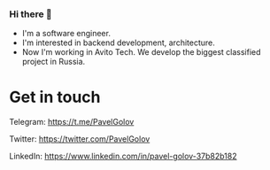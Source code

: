 ### Hi there 👋

- I'm a software engineer. 
- I'm interested in backend development, architecture.
- Now I'm working in Avito Tech. We develop the biggest classified project in Russia.

# Get in touch
Telegram: https://t.me/PavelGolov

Twitter: https://twitter.com/PavelGolov

LinkedIn: https://www.linkedin.com/in/pavel-golov-37b82b182
